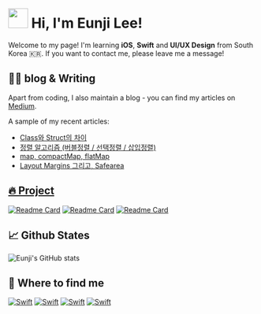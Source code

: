 # <img src="https://camo.githubusercontent.com/d3359cb00ab0b5ed8f2e1fe3fceb4fbaf3b614340f8c0db99c17b9f50b351770/68747470733a2f2f656d6f6a69732e736c61636b6d6f6a69732e636f6d2f656d6f6a69732f696d616765732f313533313834393433302f343234362f626c6f622d73756e676c61737365732e6769663f31353331383439343330" width="40px"> Hi, I'm Eunji Lee!

Welcome to my page! I'm learning **iOS**, **Swift** and **UI/UX Design** from South Korea 🇰🇷.
If you want to contact me, please leave me a message!

## ✍🏻 blog & Writing 
Apart from coding, I also maintain a blog - you can find my articles on <a href="https://medium.com/@leeeeunz" target="_blank">Medium</a>.

A sample of my recent articles:

- <a href="https://medium.com/@leeeeunz/swift-class%EC%99%80-struct%EC%9D%98-%EC%B0%A8%EC%9D%B4-4f2fecc248de" target="_blank">Class와 Struct의 차이</a>
- <a href="https://medium.com/@leeeeunz/03-%EC%A0%95%EB%A0%AC-%EC%95%8C%EA%B3%A0%EB%A6%AC%EC%A6%98-%EB%B2%84%EB%B8%94%EC%A0%95%EB%A0%AC-%EC%84%A0%ED%83%9D%EC%A0%95%EB%A0%AC-%EC%82%BD%EC%9E%85%EC%A0%95%EB%A0%AC-9401390ef429" target="_blank">정렬 알고리즘 (버블정렬 / 선택정렬 / 삽입정렬)</a>
- <a href="https://medium.com/@leeeeunz/swift-map-compactmap-flatmap-9ce8c6d51c7f" target="_blank">map, compactMap, flatMap</a>
- <a href="https://medium.com/@leeeeunz/ios-layout-margins-%EA%B7%B8%EB%A6%AC%EA%B3%A0-safearea-ebf789b19590" target="_blank">Layout Margins 그리고, Safearea

## 🔥 Project
[![Readme Card](https://github-readme-stats.vercel.app/api/pin/?username=oooezy&theme=swift&repo=CountdownTimer)](https://github.com/oooezy/CountdownTimer)
[![Readme Card](https://github-readme-stats.vercel.app/api/pin/?username=oooezy&theme=swift&repo=NewsApp)](https://github.com/oooezy/NewsApp)
[![Readme Card](https://github-readme-stats.vercel.app/api/pin/?username=oooezy&theme=swift&repo=chatApp)](https://github.com/oooezy/chatApp)



## 📈 Github States
![Eunji's GitHub stats](https://github-readme-stats.vercel.app/api?username=oooezy&theme=swift&show_icons=true)

## 🔗 Where to find me 
<a href="https://github.com/oooezy" target="_blank"><img alt="Swift" src ="https://img.shields.io/badge/Github-181717.svg?&style=for-the-badge&logo=Github&logoColor=white"/></a> <a href="https://www.linkedin.com/in/eun-ji-lee-887276241/" target="_blank"><img alt="Swift" src ="https://img.shields.io/badge/LinkedIn-0A66C2.svg?&style=for-the-badge&logo=LinkedIn&logoColor=white"/></a> <a href="mailto:leeeeunz@gmail.com" target="_blank"><img alt="Swift" src ="https://img.shields.io/badge/Gmail-EA4335.svg?&style=for-the-badge&logo=Gmail&logoColor=white"/></a> <a href="https://medium.com/@leeeeunz" target="_blank"><img alt="Swift" src ="https://img.shields.io/badge/Medium-000000.svg?&style=for-the-badge&logo=Medium&logoColor=white"/></a>
